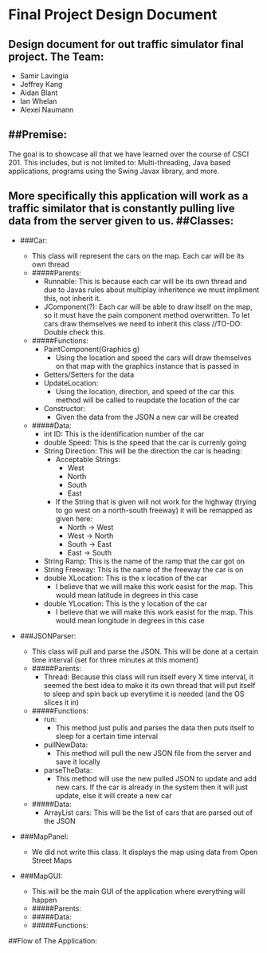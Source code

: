 # Final Project Design Document
Design document for out traffic simulator final project.
The Team:
----
+ Samir Lavingia
+ Jeffrey Kang
+ Aidan Blant
+ Ian Whelan
+ Alexei Naumann

##Premise:
----
The goal is to showcase all that we have learned over the course of CSCI 201. This includes, but is not limited to: Multi-threading, Java based applications, programs using the Swing Javax library, and more.

More specifically this application will work as a traffic similator that is constantly pulling live data from the server given to us.
##Classes:
----
+ ###Car:
	+ This class will represent the cars on the map. Each car will be its own thread
	+ #####Parents:
		+ Runnable: This is because each car will be its own thread and due to Javas rules about multiplay inheritence we must impliment this, not inherit it.
		+ JComponent(?): Each car will be able to draw itself on the map, so it must have the pain component method overwritten. To let cars draw themselves we need to inherit this class //TO-DO: Double check this.
	+ #####Functions:
		+ PaintComponent(Graphics g)
			+ Using the location and speed the cars will draw themselves on that map with the graphics instance that is passed in
		+ Getters/Setters for the data
		+ UpdateLocation:
			+ Using the location, direction, and speed of the car this method will be called to reupdate the location of the car
		+ Constructor:
			+ Given the data from the JSON a new car will be created 
	+ #####Data:
		+ int ID: This is the identification number of the car
		+ double Speed: This is the speed that the car is currenly going
		+ String Direction: This will be the direction the car is heading:
			+ Acceptable Strings:
				+ West
				+ North
				+ South
				+ East
			+ If the String that is given will not work for the highway (trying to go west on a north-south freeway) it will be remapped as given here:
				+ North -> West
				+ West -> North
				+ South -> East
				+ East -> South
		+ String Ramp: This is the name of the ramp that the car got on
		+ String Freeway: This is the name of the freeway the car is on
		+ double XLocation: This is the x location of the car
			+ I believe that we will make this work easist for the map. This would mean latitude in degrees in this case 
		+ double YLocation: This is the y location of the car
			+ I believe that we will make this work easist for the map. This would mean longitude in degrees in this case 

+ ###JSONParser:
	+ This class will pull and parse the JSON. This will be done at a certain time interval (set for three minutes at this moment)
	+ #####Parents:
		+ Thread: Because this class will run itself every X time interval, it seemed the best idea to make it its own thread that will put itself to sleep and spin back up everytime it is needed (and the OS slices it in)
	+ #####Functions:
		+ run:
			+ This method just pulls and parses the data then puts itself to sleep for a certain time interval
		+ pullNewData:
			+ This method will pull the new JSON file from the server and save it locally
		+ parseTheData:
			+ This method will use the new pulled JSON to update and add new cars. If the car is already in the system then it will just update, else it will create a new car
	+ #####Data:
		+ ArrayList <Car> cars: This will be the list of cars that are parsed out of the JSON
+ ###MapPanel:
	+ We did not write this class. It displays the map using data from Open Street Maps
+ ###MapGUI:
	+ This will be the main GUI of the application where everything will happen
	+ #####Parents:
	+ #####Data:
	+ #####Functions:

##Flow of The Application: